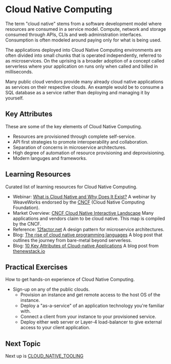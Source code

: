 # Cloud Native Computing
The term "cloud native" stems from a software development model where resources are consumed in a service model. Compute, network and storage consumed through APIs, CLIs and web administration interfaces. Consumption is often modeled around paying only for what is being used.

The applications deployed into Cloud Native Computing environments are often divided into small chunks that is operated independently, referred to as microservices. On the uprising is a broader adoption of a concept called serverless where your application on runs only when called and billed in milliseconds.

Many public cloud vendors provide many already cloud native applications as services on their respective clouds. An example would be to consume a SQL database as a service rather than deploying and managing it by yourself.

## Key Attributes
These are some of the key elements of Cloud Native Computing.

- Resources are provisioned through complete self-service.
- API first strategies to promote interoperability and collaboration.
- Separation of concerns in microservice architectures.
- High degree of automation of resource provisioning and deprovisioning.
- Modern languges and frameworks.

## Learning Resources
Curated list of learning resources for Cloud Native Computing.

- Webinar: [What is Cloud Native and Why Does It Exist?](https://www.cncf.io/webinars/what-is-cloud-native-and-why-does-it-exist/)
  A webinar by WeaveWorks endorsed by the [CNCF](https://landscape.cncf.io/) (Cloud Native Computing Foundation).
- Market Overview: [CNCF Cloud Native Interactive Landscape](https://landscape.cncf.io/)
  Many applications and vendors claim to be cloud native. This map is compiled by the CNCF.
- Reference: [12factor.net](https://12factor.net/)
  A design pattern for microservice architectures.
- Blog: [The rise of cloud native programming languages](https://hackernoon.com/the-rise-of-cloud-native-programming-languages-211a5081f1b2)
  A blog post that outlines the journey from bare-metal beyond serverless.
- Blog: [10 Key Attributes of Cloud-native Applications](https://thenewstack.io/10-key-attributes-of-cloud-native-applications/)
  A blog post from [thenewstack.io](https://thenewstack.io)

## Practical Exercises
How to get hands-on experience of Cloud Native Computing.

- Sign-up on any of the public clouds. 
  - Provision an instance and get remote access to the host OS of the instance. 
  - Deploy a "as-a-service" of an application technology you're familiar with.
  - Connect a client from your instance to your provisioned service.
  - Deploy either web server or Layer-4 load-balancer to give external access to your client application.

## Next Topic
Next up is [CLOUD_NATIVE_TOOLING](CLOUD_NATIVE_TOOLING.md)
